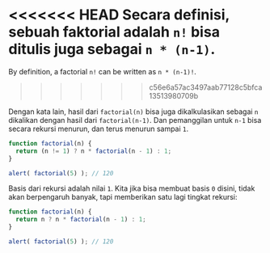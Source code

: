 <<<<<<< HEAD
Secara definisi, sebuah faktorial adalah `n!` bisa ditulis juga sebagai `n * (n-1)`.
=======
By definition, a factorial `n!` can be written as `n * (n-1)!`.
>>>>>>> c56e6a57ac3497aab77128c5bfca13513980709b

Dengan kata lain, hasil dari `factorial(n)` bisa juga dikalkulasikan sebagai `n` dikalikan dengan hasil dari `factorial(n-1)`. Dan pemanggilan untuk `n-1` bisa secara rekursi menurun, dan terus menurun sampai `1`.

```js run
function factorial(n) {
  return (n != 1) ? n * factorial(n - 1) : 1;
}

alert( factorial(5) ); // 120
```

Basis dari rekursi adalah nilai `1`. Kita jika bisa membuat basis `0` disini, tidak akan berpengaruh banyak, tapi memberikan satu lagi tingkat rekursi:

```js run
function factorial(n) {
  return n ? n * factorial(n - 1) : 1;
}

alert( factorial(5) ); // 120
```
